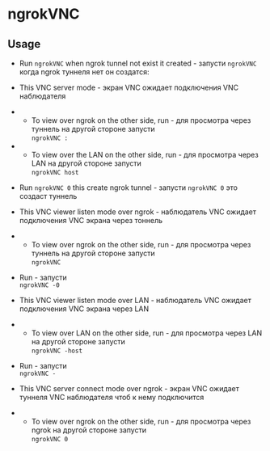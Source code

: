 # ngrokVNC
## Usage
- Run `ngrokVNC` when ngrok tunnel not exist it created - запусти `ngrokVNC` когда ngrok туннеля нет он создатся:
- This VNC server mode - экран VNC ожидает подключения VNC наблюдателя
- - To view over ngrok on the other side, run - для просмотра через туннель на другой стороне запусти<br>`ngrokVNC :`
- - To view over the LAN on the other side, run - для просмотра через LAN на другой стороне запусти<br>`ngrokVNC host`

- Run `ngrokVNC 0` this create ngrok tunnel - запусти `ngrokVNC 0` это создаст туннель
- This VNC viewer listen mode over ngrok - наблюдатель VNC ожидает подключения VNC экрана через тоннель
- - To view over ngrok on the other side, run - для просмотра через туннель на другой стороне запусти<br>`ngrokVNC`
- Run - запусти<br>`ngrokVNC -0`
- This VNC viewer listen mode over LAN - наблюдатель VNC ожидает подключения VNC экрана через LAN
- - To view over LAN on the other side, run - для просмотра через LAN на другой стороне запусти<br>`ngrokVNC -host`

- Run - запусти<br>`ngrokVNC -`
- This VNC server connect mode over ngrok - экран VNC ожидает туннеля VNC наблюдателя чтоб к нему подключится
- - To view over ngrok on the other side, run - для просмотра через ngrok на другой стороне запусти<br>`ngrokVNC 0`
